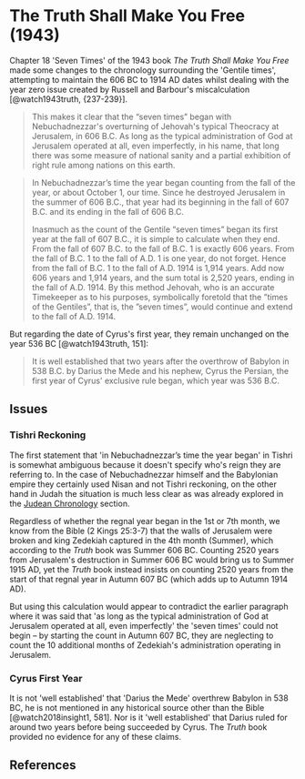 # The Truth Shall Make You Free (1943)

Chapter 18 'Seven Times' of the 1943 book _The Truth Shall Make You Free_ made some changes to the chronology
surrounding the 'Gentile times', attempting to maintain the 606 BC to 1914 AD dates whilst dealing with the year zero
issue created by Russell and Barbour's miscalculation [@watch1943truth, {237-239}].

> This makes it clear that the “seven times” began with Nebuchadnezzar's overturning of Jehovah's typical Theocracy at
> Jerusalem, in 606 B.C. As long as the typical administration of God at Jerusalem operated at all, even imperfectly, in
> his name, that long there was some measure of national sanity and a partial exhibition of right rule among nations on
> this earth.

> In Nebuchadnezzar’s time the year began counting from the fall of the year, or about October 1, our time. Since he
> destroyed Jerusalem in the summer of 606 B.C., that year had its beginning in the fall of 607 B.C. and its ending in
> the fall of 606 B.C.
>
> Inasmuch as the count of the Gentile “seven times” began its first year at the fall of 607 B.C., it is simple to
> calculate when they end. From the fall of 607 B.C. to the fall of B.C. 1 is exactly 606 years. From the fall of B.C. 1
> to the fall of A.D. 1 is one year, do not forget. Hence from the fall of B.C. 1 to the fall of A.D. 1914 is 1,914
> years. Add now 606 years and 1,914 years, and the sum total is 2,520 years, ending in the fall of A.D. 1914. By this
> method Jehovah, who is an accurate Timekeeper as to his purposes, symbolically foretold that the ”times of the
> Gentiles”, that is, the ”seven times”, would continue and extend to the fall of A.D. 1914.

But regarding the date of Cyrus's first year, they remain unchanged on the year 536 BC [@watch1943truth, 151]:

> It is well established that two years after the overthrow of Babylon in 538 B.C. by Darius the Mede and his nephew,
> Cyrus the Persian, the first year of Cyrus' exclusive rule began, which year was 536 B.C.

## Issues

### Tishri Reckoning

The first statement that 'in Nebuchadnezzar’s time the year began' in Tishri is somewhat ambiguous because it doesn't
specify who's reign they are referring to. In the case of Nebuchadnezzar himself and the Babylonian empire they
certainly used Nisan and not Tishri reckoning, on the other hand in Judah the situation is much less clear as was
already explored in the [Judean Chronology](../../judean/judean.md) section.

Regardless of whether the regnal year began in the 1st or 7th month, we know from the Bible (2 Kings 25:3-7) that the
walls of Jerusalem were broken and king Zedekiah captured in the 4th month (Summer), which according to the _Truth_ book
was Summer 606 BC. Counting 2520 years from Jerusalem's destruction in Summer 606 BC would bring us to Summer 1915 AD,
yet the _Truth_ book instead insists on counting 2520 years from the start of that regnal year in Autumn 607 BC (which
adds up to Autumn 1914 AD).

But using this calculation would appear to contradict the earlier paragraph where it was said that 'as long as the
typical administration of God at Jerusalem operated at all, even imperfectly' the 'seven times' could not begin – by
starting the count in Autumn 607 BC, they are neglecting to count the 10 additional months of Zedekiah's administration
operating in Jerusalem.

### Cyrus First Year

It is not 'well established' that 'Darius the Mede' overthrew Babylon in 538 BC, he is not mentioned in any historical
source other than the Bible [@watch2018insight1, 581]. Nor is it 'well established' that Darius ruled for around two
years before being succeeded by Cyrus. The _Truth_ book provided no evidence for any of these claims.

## References
